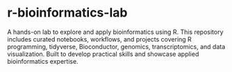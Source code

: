 # r-bioinformatics-lab
A hands-on lab to explore and apply bioinformatics using R. This repository includes curated notebooks, workflows, and projects covering R programming, tidyverse, Bioconductor, genomics, transcriptomics, and data visualization. Built to develop practical skills and showcase applied bioinformatics expertise.
